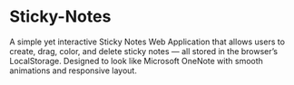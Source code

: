 # Sticky-Notes
A simple yet interactive Sticky Notes Web Application that allows users to create, drag, color, and delete sticky notes — all stored in the browser’s LocalStorage. Designed to look like Microsoft OneNote with smooth animations and responsive layout.
